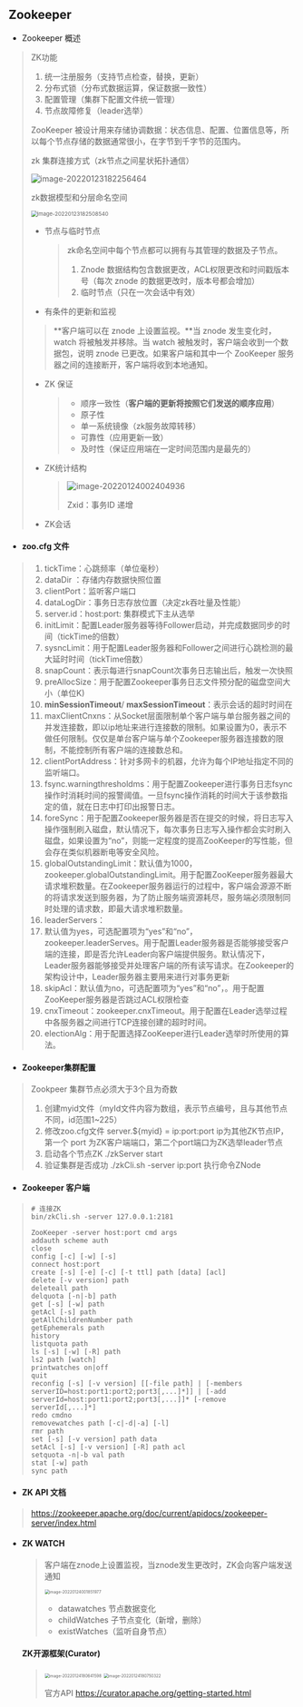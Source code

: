 ## Zookeeper

- Zookeeper 概述

> ZK功能
>
> 1. 统一注册服务（支持节点检查，替换，更新）
> 2. 分布式锁（分布式数据运算，保证数据一致性）
> 3. 配置管理（集群下配置文件统一管理）
> 4. 节点故障修复（leader选举）
>
> ZooKeeper 被设计用来存储协调数据：状态信息、配置、位置信息等，所以每个节点存储的数据通常很小，在字节到千字节的范围内。
>
> zk 集群连接方式（zk节点之间星状拓扑通信）
>
> ![image-20220123182256464](image-20220123182256464.png)
>
>  zk数据模型和分层命名空间
>
> <img src="image-20220123182508540.png" alt="image-20220123182508540" style="zoom:67%;" /> 
>
> - 节点与临时节点
>
>   > zk命名空间中每个节点都可以拥有与其管理的数据及子节点。
>   >
>   > 1. Znode 数据结构包含数据更改，ACL权限更改和时间戳版本号（每次 znode 的数据更改时，版本号都会增加）
>   > 2. 临时节点（只在一次会话中有效）
>
> - 有条件的更新和监视
>
> > **客户端可以在 znode 上设置监视。**当 znode 发生变化时，watch 将被触发并移除。当 watch 被触发时，客户端会收到一个数据包，说明 znode 已更改。如果客户端和其中一个 ZooKeeper 服务器之间的连接断开，客户端将收到本地通知。
>
> - ZK 保证
>
>   > - 顺序一致性（**客户端的更新将按照它们发送的顺序应用**）
>   > - 原子性
>   > - 单一系统镜像（zk服务故障转移）
>   > - 可靠性（应用更新一致）
>   > - 及时性（保证应用端在一定时间范围内是最先的）
>
> - ZK统计结构
>
>   > ![image-20220124002404936](image-20220124002404936.png) 
>   >
>   > Zxid：事务ID 递增 
>
> - ZK会话

 - #### **zoo.cfg 文件**
>1. tickTime：心跳频率（单位毫秒）
>2. dataDir ：存储内存数据快照位置
>3. clientPort：监听客户端口
>4. dataLogDir：事务日志存放位置（决定zk吞吐量及性能）
>5. server.id：host:port: 集群模式下主从选举
>6. initLimit：配置Leader服务器等待Follower启动，并完成数据同步的时间（tickTime的倍数）
>7. sysncLimit：用于配置Leader服务器和Follower之间进行心跳检测的最大延时时间（tickTime倍数）
>8. snapCount：表示每进行snapCount次事务日志输出后，触发一次快照
>9. preAllocSize：用于配置Zookeeper事务日志文件预分配的磁盘空间大小（单位K)
>10.  **minSessionTimeout**/ **maxSessionTimeout**：表示会话的超时时间在
>11. maxClientCnxns：从Socket层面限制单个客户端与单台服务器之间的并发连接数，即以ip地址来进行连接数的限制。如果设置为0，表示不做任何限制。仅仅是单台客户端与单个Zookeeper服务器连接数的限制，不能控制所有客户端的连接数总和。
>12. clientPortAddress：针对多网卡的机器，允许为每个IP地址指定不同的监听端口。
>13.  fsync.warningthresholdms：用于配置Zookeeper进行事务日志fsync操作时消耗时间的报警阈值。一旦fsync操作消耗的时间大于该参数指定的值，就在日志中打印出报警日志。
>14. foreSync：用于配置Zookeeper服务器是否在提交的时候，将日志写入操作强制刷入磁盘，默认情况下，每次事务日志写入操作都会实时刷入磁盘，如果设置为“no”，则能一定程度的提高ZooKeeper的写性能，但会存在类似机器断电等安全风险。
>15. globalOutstandingLimit：默认值为1000，zookeeper.globalOutstandingLimit。用于配置ZooKeeper服务器最大请求堆积数量。在Zookeeper服务器运行的过程中，客户端会源源不断的将请求发送到服务器，为了防止服务端资源耗尽，服务端必须限制同时处理的请求数，即最大请求堆积数量。
>16. leaderServers：
>17. 默认值为yes，可选配置项为“yes”和“no”，zookeeper.leaderServes。用于配置Leader服务器是否能够接受客户端的连接，即是否允许Leader向客户端提供服务。默认情况下，Leader服务器能够接受并处理客户端的所有读写请求。在Zookeeper的架构设计中，Leader服务器主要用来进行对事务更新
>18. skipAcl：默认值为no，可选配置项为“yes”和“no”，。用于配置ZooKeeper服务器是否跳过ACL权限检查
>19. cnxTimeout：zookeeper.cnxTimeout。用于配置在Leader选举过程中各服务器之间进行TCP连接创建的超时时间。
>20. electionAlg：用于配置选择ZooKeeper进行Leader选举时所使用的算法。

- #### **Zookeeper集群配置**

> Zookpeer 集群节点必须大于3个且为奇数
>
> 1. 创建myid文件（myId文件内容为数组，表示节点编号，且与其他节点不同，id范围1~225）
> 2. 修改zoo.cfg文件 server.${myid} = ip:port:port  ip为其他ZK节点IP，第一个 port 为ZK客户端端口，第二个port端口为ZK选举leader节点
> 3. 启动各个节点ZK   ./zkServer start
> 4. 验证集群是否成功  ./zkCli.sh -server ip:port  执行命令ZNode

- #### Zookeeper 客户端

> ~~~Shell
> # 连接ZK
> bin/zkCli.sh -server 127.0.0.1:2181
> 
> ZooKeeper -server host:port cmd args
> addauth scheme auth
> close
> config [-c] [-w] [-s]
> connect host:port
> create [-s] [-e] [-c] [-t ttl] path [data] [acl]
> delete [-v version] path
> deleteall path
> delquota [-n|-b] path
> get [-s] [-w] path
> getAcl [-s] path
> getAllChildrenNumber path
> getEphemerals path
> history
> listquota path
> ls [-s] [-w] [-R] path
> ls2 path [watch]
> printwatches on|off
> quit
> reconfig [-s] [-v version] [[-file path] | [-members serverID=host:port1:port2;port3[,...]*]] | [-add serverId=host:port1:port2;port3[,...]]* [-remove serverId[,...]*]
> redo cmdno
> removewatches path [-c|-d|-a] [-l]
> rmr path
> set [-s] [-v version] path data
> setAcl [-s] [-v version] [-R] path acl
> setquota -n|-b val path
> stat [-w] path
> sync path
> 
> ~~~

- #### ZK API 文档

> https://zookeeper.apache.org/doc/current/apidocs/zookeeper-server/index.html

- #### ZK WATCH

  > 客户端在znode上设置监视，当znode发生更改时，ZK会向客户端发送通知
  >
  > <img src="image-20220124001851977.png" alt="image-20220124001851977" style="zoom:50%;" /> 
  >
  > - datawatches 节点数据变化
  > - childWatches 子节点变化（新增，删除）
  > - existWatches（监听自身节点）

  #### **ZK开源框架(Curator)**

  > <img src="image-20220124180641598.png" alt="image-20220124180641598" style="zoom:50%;" /> 
  >
  >  <img src="image-20220124180750322.png" alt="image-20220124180750322" style="zoom:50%;" /> 
  >
  > 官方API https://curator.apache.org/getting-started.html 
  >
  > 
  
  





